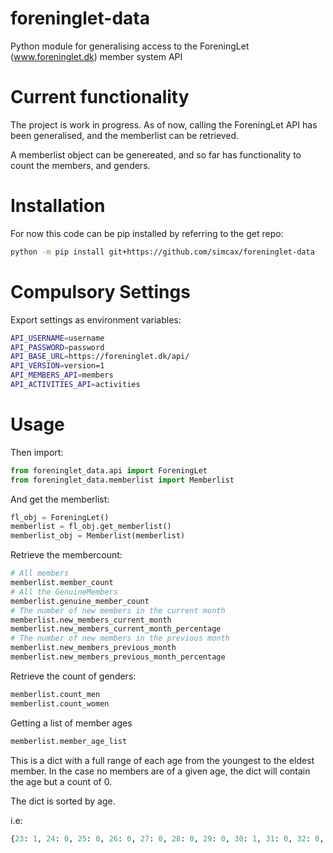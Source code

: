 # foreninglet-data
Python module for generalising access to the ForeningLet (www.foreninglet.dk) member system API

# Current functionality
The project is work in progress. As of now, calling the ForeningLet API has been generalised, and the memberlist can be retrieved. 

A memberlist object can be genereated, and so far has functionality to count the members, and genders. 

# Installation
For now this code can be pip installed by referring to the get repo:

```bash
python -m pip install git+https://github.com/simcax/foreninglet-data
```

# Compulsory Settings
Export settings as environment variables:

```bash
API_USERNAME=username
API_PASSWORD=password
API_BASE_URL=https://foreninglet.dk/api/
API_VERSION=version=1
API_MEMBERS_API=members
API_ACTIVITIES_API=activities
```


# Usage
Then import:

```python
from foreninglet_data.api import ForeningLet
from foreninglet_data.memberlist import Memberlist
```

And get the memberlist:

```python
fl_obj = ForeningLet()
memberlist = fl_obj.get_memberlist()
memberlist_obj = Memberlist(memberlist)
```

Retrieve the membercount:

```python
# All members
memberlist.member_count
# All the GenuineMembers
memberlist.genuine_member_count
# The number of new members in the current month
memberlist.new_members_current_month
memberlist.new_members_current_month_percentage
# The number of new members in the previous month
memberlist.new_members_previous_month
memberlist.new_members_previous_month_percentage
```

Retrieve the count of genders:

```python
memberlist.count_men
memberlist.count_women
```

Getting a list of member ages 
```python
memberlist.member_age_list
```
This is a dict with a full range of each age from the youngest to the eldest member. 
In the case no members are of a given age, the dict will contain the age but a count of 0.

The dict is sorted by age.

i.e:
```python
{23: 1, 24: 0, 25: 0, 26: 0, 27: 0, 28: 0, 29: 0, 30: 1, 31: 0, 32: 0, 33: 0, 34: 0, 35: 0, 36: 0, ...}
```

